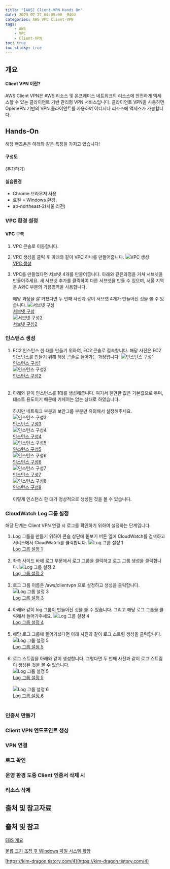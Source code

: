 ```yaml
---
title: "[AWS] Client-VPN Hands On"
date: 2023-07-27 00:00:00 -0400
categories: AWS VPC Client-VPN
tags:
    - AWS
    - VPC
    - Client-VPN
toc: true
toc_sticky: true
---
```


## 개요

#### Client VPN 이란?

AWS Client VPN은 AWS 리소스 및 온프레미스 네트워크의 리소스에 안전하게 액세스할 수 있는 클라이언트 기반 관리형 VPN 서비스입니다. 클라이언트 VPN을 사용하면 OpenVPN 기반의 VPN 클라이언트를 사용하여 어디서나 리소스에 액세스가 가능합니다.

## Hands-On

해당 핸즈온은 아래와 같은 특징을 가지고 있습니다!

#### 구성도

(추가하기)

#### 실습환경

- Chrome 브라우저 사용
- 로컬 = Windows 환경
- ap-northeast-2(서울 리전)

### VPC 환경 설정

#### VPC 구축

1. VPC 콘솔로 이동합니다.
2. VPC 생성을 클릭 후 아래와 같이 VPC 하나를 만들어줍니다.
![VPC 생성](/assets/2023-07/Client_VPN/2023-07-27-1.png)</br>
[VPC 생성](/assets/2023-07/Client_VPN/2023-07-27-1.png)

3. VPC를 만들었다면 서브넷 4개를 만들어줍니다.
아래와 같은과정을 거쳐 서브넷을 만들어주세요.
새 서브넷 추가를 클릭하여 다른 서브넷을 만들 수 있으며, 서울 지역은 A와C 부분의 가용영역을 사용합니다.</br></br>
해당 과정을 잘 거쳤다면 두 번째 사진과 같이 서브넷 4개가 만들어진 것을 볼 수 있습니다.
![서브넷 구성](/assets/2023-07/Client_VPN/2023-07-27-2.png)</br>
[서브넷 구성](/assets/2023-07/Client_VPN/2023-07-27-2.png)</br>
![서브넷 구성2](/assets/2023-07/Client_VPN/2023-07-27-3.png)</br>
[서브넷 구성2](/assets/2023-07/Client_VPN/2023-07-27-3.png)</br>

### 인스턴스 생성
1. EC2 인스턴스 한 대를 만들기 위하여, EC2 콘솔로 접속합니다.
해당 사진은 EC2 인스턴스를 만들기 위해 해당 콘솔로 들어가는 과정입니다!
![인스턴스 구성1](/assets/2023-07/Client_VPN/2023-07-27-4.png)</br>
[인스턴스 구성1](/assets/2023-07/Client_VPN/2023-07-27-4.png)</br>
![인스턴스 구성2](/assets/2023-07/Client_VPN/2023-07-27-5.png)</br>
[인스턴스 구성2](/assets/2023-07/Client_VPN/2023-07-27-5.png)</br></br></br>
2. 아래와 같이 인스턴스를 1대를 생성해줍니다.
여기서 웬만한 값은 기본값으로 두며, 테스트 용도이기 때문에 키페어는 없는 상태로 하였습니다.</br></br>
하지만 네트워크 부분과 보안그룹 부분만 유의해서 설정해주세요.
![인스턴스 구성3](/assets/2023-07/Client_VPN/2023-07-27-6.png)</br>
[인스턴스 구성3](/assets/2023-07/Client_VPN/2023-07-27-6.png)</br>
![인스턴스 구성4](/assets/2023-07/Client_VPN/2023-07-27-7.png)</br>
[인스턴스 구성4](/assets/2023-07/Client_VPN/2023-07-27-7.png)</br>
![인스턴스 구성5](/assets/2023-07/Client_VPN/2023-07-27-8.png)</br>
[인스턴스 구성5](/assets/2023-07/Client_VPN/2023-07-27-8.png)</br>
![인스턴스 구성6](/assets/2023-07/Client_VPN/2023-07-27-9.png)</br>
[인스턴스 구성6](/assets/2023-07/Client_VPN/2023-07-27-9.png)</br>
![인스턴스 구성7](/assets/2023-07/Client_VPN/2023-07-27-10.png)</br>
[인스턴스 구성7](/assets/2023-07/Client_VPN/2023-07-27-10.png)</br>
![인스턴스 구성8](/assets/2023-07/Client_VPN/2023-07-27-11.png)</br>
[인스턴스 구성8](/assets/2023-07/Client_VPN/2023-07-27-11.png)</br></br>
이렇게 인스턴스 한 대가 정상적으로 생성된 것을 볼 수 있습니다.


### CloudWatch Log 그룹 설정

 해당 단계는 Client VPN 연결 시 로그를 확인하기 위하여 설정하는 단계입니다.
1. Log 그룹을 만들기 위하여 콘솔 상단에 돋보기 버튼 옆에 CloudWatch를 검색하고 서비스에서 CloudWatch를 클릭합니다.
![Log 그룹 설정 1](/assets/2023-07/Client_VPN/2023-07-27-12.png)</br>
[Log 그룹 설정 1](/assets/2023-07/Client_VPN/2023-07-27-12.png)</br></br>
2. 좌측 사이드 바에 로그 부문에서 로그 그룹을 클릭하고 로그 그룹 생성을 클릭합니다.
![Log 그룹 설정 2](/assets/2023-07/Client_VPN/2023-07-27-13.png)</br>
[Log 그룹 설정 2](/assets/2023-07/Client_VPN/2023-07-27-13.png)</br></br>
3. 로그 그룹 이름은 /aws/clientvpn 으로 설정하고 생성을 클릭합니다.
![Log 그룹 설정 3](/assets/2023-07/Client_VPN/2023-07-27-14.png)</br>
[Log 그룹 설정 3](/assets/2023-07/Client_VPN/2023-07-27-14.png)</br></br>
4. 아래와 같이 log 그룹이 만들어진 것을 볼 수 있습니다. 그리고 해당 로그 그룹을 클릭해서 들어가주세요.
![Log 그룹 설정 4](/assets/2023-07/Client_VPN/2023-07-27-15.png)</br>
[Log 그룹 설정 4](/assets/2023-07/Client_VPN/2023-07-27-15.png)</br></br>
5. 해당 로그 그룹에 들어가셨다면 아래 사진과 같이 로그 스트림 생성을 클릭합니다.
![Log 그룹 설정 5](/assets/2023-07/Client_VPN/2023-07-27-16.png)</br>
[Log 그룹 설정 5](/assets/2023-07/Client_VPN/2023-07-27-16.png)</br></br>
6. 로그 스트림을 아래와 같이 생성합니다.
그렇다면 두 번째 사진과 같이 로그 스트림이 생성된 것을 볼 수 있습니다.</br>
![Log 그룹 설정 5](/assets/2023-07/Client_VPN/2023-07-27-17.png)</br>
[Log 그룹 설정 5](/assets/2023-07/Client_VPN/2023-07-27-17.png)</br></br>
![Log 그룹 설정 6](/assets/2023-07/Client_VPN/2023-07-27-18.png)</br>
[Log 그룹 설정 6](/assets/2023-07/Client_VPN/2023-07-27-18.png)</br></br>


### 인증서 만들기



### Client VPN 엔드포인트 생성



### VPN 연결



### 로그 확인



### 운영 환경 도중 Client 인증서 삭제 시



### 리소스 삭제



## 출처 및 참고자료





## 출처 및 참고

[EBS 개요](https://aws.amazon.com/ko/ebs/)

[볼륨 크기 조정 후 Windows 파일 시스템 확장](https://docs.aws.amazon.com/ko_kr/AWSEC2/latest/WindowsGuide/recognize-expanded-volume-windows.html)

[https://kim-dragon.tistory.com/4](https://kim-dragon.tistory.com/4)